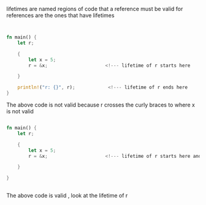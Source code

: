 lifetimes are named regions of code that a reference must be valid for
references are the ones that have lifetimes
```rust


fn main() {
    let r;

    {
        let x = 5;
        r = &x;                     <!--- lifetime of r starts here

    }

    println!("r: {}", r);            <!--- lifetime of r ends here
} 

```
The above code is not valid because r crosses the curly braces to where x is not valid

                                  
``` rust

fn main() {
    let r;

    {
        let x = 5;
        r = &x;                     <!--- lifetime of r starts here and ends here since

    }

} 
                                  
```
 The above code is valid , look at the lifetime of r